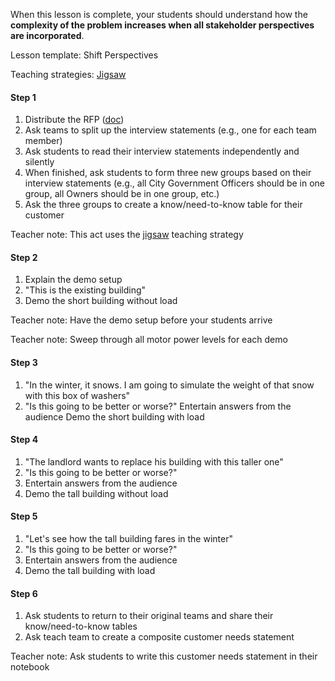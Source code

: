 When this lesson is complete, your students should understand how the **complexity of the problem increases when all stakeholder perspectives are incorporated**.

Lesson template: Shift Perspectives

Teaching strategies: [Jigsaw](https://youtu.be/euhtXUgBEts)

#### Step 1
1. Distribute the RFP ([doc](https://docs.google.com/document/d/1EENHkz6aDVt7vzE9CynYadTr8QmnWNDHVm5ZQsHdpTQ/edit?usp=sharing))
2. Ask teams to split up the interview statements (e.g., one for each team member)
3. Ask students to read their interview statements independently and silently
4. When finished, ask students to form three new groups based on their interview statements (e.g., all City Government Officers should be in one group, all Owners should be in one group, etc.)
5. Ask the three groups to create a know/need-to-know table for their customer

Teacher note: This act uses the [jigsaw](https://youtu.be/euhtXUgBEts) teaching strategy

#### Step 2
1. Explain the demo setup
2. "This is the existing building"
3. Demo the short building without load

Teacher note: Have the demo setup before your students arrive

Teacher note: Sweep through all motor power levels for each demo

#### Step 3
1. "In the winter, it snows.  I am going to simulate the weight of that snow with this box of washers"
2. "Is this going to be better or worse?"
Entertain answers from the audience
Demo the short building with load

#### Step 4
1. "The landlord wants to replace his building with this taller one"
2. "Is this going to be better or worse?"
3. Entertain answers from the audience
4. Demo the tall building without load

#### Step 5
1. "Let's see how the tall building fares in the winter"
2. "Is this going to be better or worse?"
3. Entertain answers from the audience
4. Demo the tall building with load

#### Step 6
1. Ask students to return to their original teams and share their know/need-to-know tables
2. Ask teach team to create a composite customer needs statement

Teacher note: Ask students to write this customer needs statement in their notebook
